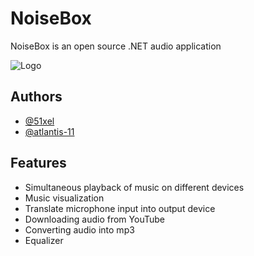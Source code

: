 
# NoiseBox

NoiseBox is an open source .NET audio application

![Logo](https://i.imgur.com/asWeMw2.png)


## Authors

- [@51xel](https://github.com/51xel/)
- [@atlantis-11](https://github.com/atlantis-11)


## Features

- Simultaneous playback of music on different devices
- Music visualization
- Translate microphone input into output device
- Downloading audio from YouTube
- Converting audio into mp3
- Equalizer


